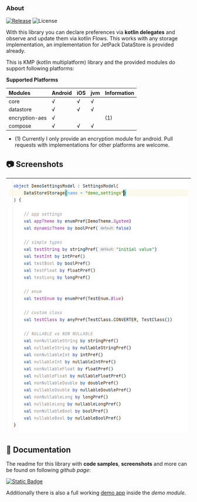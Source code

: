 ### About

[![Release](https://jitpack.io/v/MFlisar/KotPreferences.svg)](https://jitpack.io/#MFlisar/KotPreferences)
![License](https://img.shields.io/github/license/MFlisar/KotPreferences)

With this library you can declare preferences via **kotlin delegates** and observe and update them via kotlin Flows. This works with any storage implementation, an implementation for JetPack DataStore is provided already.

This is KMP (kotlin multiplatform) library and the provided modules do support following platforms:

**Supported Platforms**

| Modules        | Android | iOS | jvm | Information |
|:---------------|---------|-----|-----|-------------|
| core           | √       | √   | √   |             |
| datastore      | √       | √   | √   |             |
| encryption-aes | √       |     |     | (1)         |
| compose        | √       | √   | √   |             |

* (1) Currently I only provide an encryption module for android. Pull requests with implementations for other platforms are welcome.

## :camera: Screenshots

| ![Demo](screenshots/demo.png "Demo") |
| :-: |

## :book: Documentation

The readme for this library with **code samples**, **screenshots** and more can be found on following *github page*:

[![Static Badge](https://img.shields.io/badge/Open%20Documentation-lightgreen?style=for-the-badge&logo=github&logoColor=black)](https://mflisar.github.io/github-docs/pages/libraries/kotpreferences/)

Additionally there is also a full working [demo app](demo) inside the *demo module*.